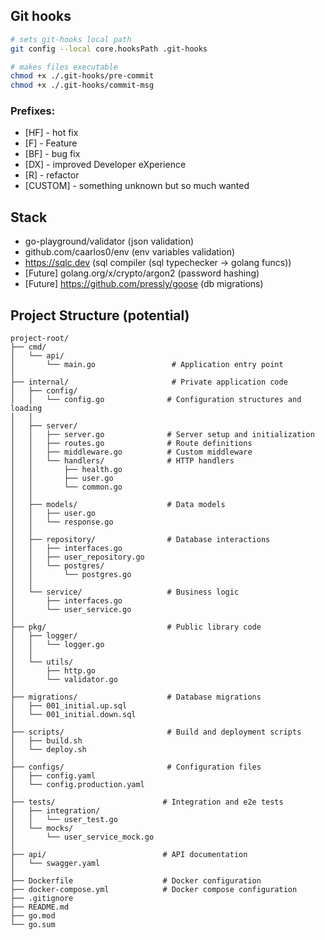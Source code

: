 ## Git hooks

```bash
# sets git-hooks local path
git config --local core.hooksPath .git-hooks

# makes files executable
chmod +x ./.git-hooks/pre-commit
chmod +x ./.git-hooks/commit-msg
```

### Prefixes:
-   [HF] - hot fix
-   [F] - Feature
-   [BF] - bug fix
-   [DX] - improved Developer eXperience
-   [R] - refactor
-   [CUSTOM] - something unknown but so much wanted

## Stack
-   go-playground/validator (json validation)
-   github.com/caarlos0/env (env variables validation)
-   https://sqlc.dev (sql compiler (sql typechecker -> golang funcs))
-   [Future] golang.org/x/crypto/argon2 (password hashing)
-   [Future] https://github.com/pressly/goose (db migrations)

## Project Structure (potential)
```
project-root/
├── cmd/
│   └── api/
│       └── main.go                 # Application entry point
│
├── internal/                       # Private application code
│   ├── config/
│   │   └── config.go              # Configuration structures and loading
│   │
│   ├── server/
│   │   ├── server.go              # Server setup and initialization
│   │   ├── routes.go              # Route definitions
│   │   ├── middleware.go          # Custom middleware
│   │   └── handlers/              # HTTP handlers
│   │       ├── health.go
│   │       ├── user.go
│   │       └── common.go
│   │
│   ├── models/                    # Data models
│   │   ├── user.go
│   │   └── response.go
│   │
│   ├── repository/                # Database interactions
│   │   ├── interfaces.go
│   │   ├── user_repository.go
│   │   └── postgres/
│   │       └── postgres.go
│   │
│   └── service/                   # Business logic
│       ├── interfaces.go
│       └── user_service.go
│
├── pkg/                           # Public library code
│   ├── logger/
│   │   └── logger.go
│   │
│   └── utils/
│       ├── http.go
│       └── validator.go
│
├── migrations/                    # Database migrations
│   ├── 001_initial.up.sql
│   └── 001_initial.down.sql
│
├── scripts/                       # Build and deployment scripts
│   ├── build.sh
│   └── deploy.sh
│
├── configs/                       # Configuration files
│   ├── config.yaml
│   └── config.production.yaml
│
├── tests/                        # Integration and e2e tests
│   ├── integration/
│   │   └── user_test.go
│   └── mocks/
│       └── user_service_mock.go
│
├── api/                          # API documentation
│   └── swagger.yaml
│
├── Dockerfile                    # Docker configuration
├── docker-compose.yml            # Docker compose configuration
├── .gitignore
├── README.md
├── go.mod
└── go.sum
```
